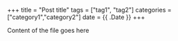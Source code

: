 +++
title       = "Post title"
tags        = ["tag1", "tag2"]
categories  = ["category1","category2"]
date        = {{ .Date }}
+++

Content of the file goes here

<!--more-->
